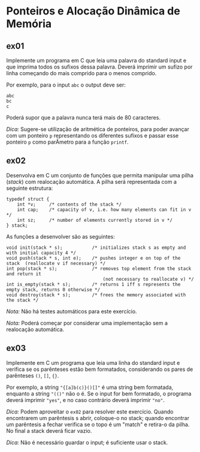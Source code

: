 # Ponteiros e Alocação Dinâmica de Memória

## ex01

Implemente um programa em C que leia uma palavra do standard input e que imprima todos os sufixos dessa palavra.
Deverá imprimir um sufizo por linha começando do mais comprido para o menos comprido.

Por exemplo, para o input `abc` o output deve ser:

    abc
    bc
    c

Poderá supor que a palavra nunca terá mais de 80 caracteres.

*Dica:* Sugere-se utilização de aritmética de ponteiros, para poder avançar com um ponteiro `p` representando os diferentes sufixos e passar esse ponteiro `p` como parÂmetro para a função `printf`.

## ex02

Desenvolva em C um conjunto de funções que permita manipular uma pilha (_stack_) com realocação automática. A pilha será representada com a seguinte estrutura:

    typedef struct {
        int *v;     /* contents of the stack */
        int cap;    /* capacity of v, i.e. how many elements can fit in v */
        int sz;     /* number of elements currently stored in v */
    } stack;

As funções a desenvolver são as seguintes:

    void init(stack * s);           /* initializes stack s as empty and with initial capacity 4 */
    void push(stack * s, int e);    /* pushes integer e on top of the stack  (reallocate v if necessary) */
    int pop(stack * s);             /* removes top element from the stack and return it
                                        (not necessary to reallocate v) */
    int is_empty(stack * s);        /* returns 1 iff s represents the empty stack, returns 0 otherwise */
    void destroy(stack * s);        /* frees the memory associated with the stack */

*Nota:* Não há testes automáticos para este exercício.

*Nota:* Poderá começar por considerar uma implementação sem a realocação automática.

## ex03

Implemente em C um programa que leia uma linha do standard input e verifica se os parênteses estão bem formatados, considerando os pares de parênteses `()`, `[]`, `{}`.

Por exemplo, a string `"{[a]b(c)}()[]"` é uma string bem formatada, enquanto a string `"(()"` não o é.
Se o input for bem formatado, o programa deverá imprimir `"yes"`, e no caso contrário deverá imprimir `"no"`.

*Dica:* Podem aproveitar o `ex02` para resolver este exercício. Quando encontrarem um parêntesis s abrir, coloque-o no stack; quando encontrar um parêntesis a fechar verifica se o topo é um "match" e retira-o da pilha.
No final a stack deverá ficar vazio.

*Dica:* Não é necessário guardar o input; é suficiente usar o stack.
